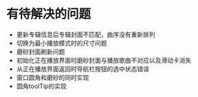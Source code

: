 # 有待解决的问题

* 更新专辑信息后专辑封面不匹配，曲序没有重新排列
* 切换为最小播放模式时的尺寸问题
* 磨砂封面刷新问题
* 初始化正在播放界面时磨砂封面与播放歌曲不对应以及滑动卡消失
* 从正在播放界面返回时导航栏按钮的选中状态错误
* 窗口圆角和磨砂的同时实现
* 圆角toolTip的实现